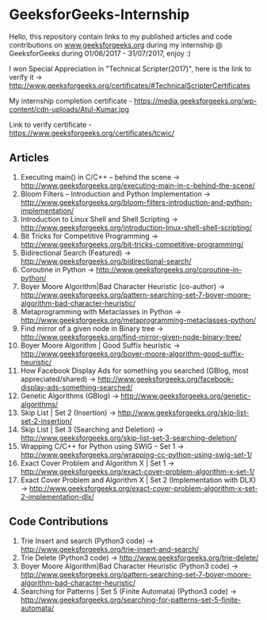 # GeeksforGeeks-Internship
Hello, this repository contain links to my published articles and code contributions on www.geeksforgeeks.org during my internship @ GeeksforGeeks during 01/06/2017 - 31/07/2017, enjoy :)

I won Special Appreciation in "Technical Scripter(2017)", here is the link to verify it -> http://www.geeksforgeeks.org/certificates/#TechnicalScripterCertificates

My internship completion certificate - https://media.geeksforgeeks.org/wp-content/cdn-uploads/Atul-Kumar.jpg

Link to verify certificate - https://www.geeksforgeeks.org/certificates/tcwic/

## Articles

1) Executing main() in C/C++ – behind the scene -> http://www.geeksforgeeks.org/executing-main-in-c-behind-the-scene/ 
2) Bloom Filters – Introduction and Python Implementation -> http://www.geeksforgeeks.org/bloom-filters-introduction-and-python-implementation/
3) Introduction to Linux Shell and Shell Scripting -> http://www.geeksforgeeks.org/introduction-linux-shell-shell-scripting/
4) Bit Tricks for Competitive Programming -> http://www.geeksforgeeks.org/bit-tricks-competitive-programming/
5) Bidirectional Search (Featured) -> http://www.geeksforgeeks.org/bidirectional-search/
6) Coroutine in Python -> http://www.geeksforgeeks.org/coroutine-in-python/
7) Boyer Moore Algorithm|Bad Character Heuristic (co-author) -> http://www.geeksforgeeks.org/pattern-searching-set-7-boyer-moore-algorithm-bad-character-heuristic/
8) Metaprogramming with Metaclasses in Python -> http://www.geeksforgeeks.org/metaprogramming-metaclasses-python/
9) Find mirror of a given node in Binary tree -> http://www.geeksforgeeks.org/find-mirror-given-node-binary-tree/
10) Boyer Moore Algorithm | Good Suffix heuristic -> http://www.geeksforgeeks.org/boyer-moore-algorithm-good-suffix-heuristic/
11) How Facebook Display Ads for something you searched (GBlog, most appreciated/shared) -> http://www.geeksforgeeks.org/facebook-display-ads-something-searched/
12) Genetic Algorithms (GBlog) -> http://www.geeksforgeeks.org/genetic-algorithms/
13) Skip List | Set 2 (Insertion) -> http://www.geeksforgeeks.org/skip-list-set-2-insertion/
14) Skip List | Set 3 (Searching and Deletion) -> http://www.geeksforgeeks.org/skip-list-set-3-searching-deletion/
15) Wrapping C/C++ for Python using SWIG – Set 1 -> http://www.geeksforgeeks.org/wrapping-cc-python-using-swig-set-1/
16) Exact Cover Problem and Algorithm X | Set 1 -> http://www.geeksforgeeks.org/exact-cover-problem-algorithm-x-set-1/
17) Exact Cover Problem and Algorithm X | Set 2 (Implementation with DLX) -> http://www.geeksforgeeks.org/exact-cover-problem-algorithm-x-set-2-implementation-dlx/

## Code Contributions

1) Trie Insert and search (Python3 code) -> http://www.geeksforgeeks.org/trie-insert-and-search/
2) Trie Delete (Python3 code) -> http://www.geeksforgeeks.org/trie-delete/
3) Boyer Moore Algorithm|Bad Character Heuristic (Python3 code) -> http://www.geeksforgeeks.org/pattern-searching-set-7-boyer-moore-algorithm-bad-character-heuristic/
4) Searching for Patterns | Set 5 (Finite Automata) (Python3 code) -> http://www.geeksforgeeks.org/searching-for-patterns-set-5-finite-automata/
